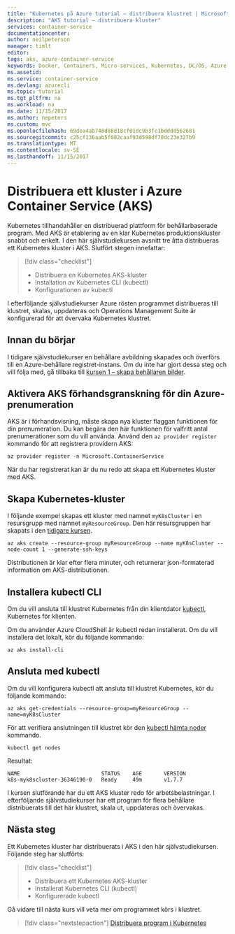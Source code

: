 ```yaml
---
title: "Kubernetes på Azure tutorial – distribuera klustret | Microsoft Docs"
description: "AKS tutorial – distribuera kluster"
services: container-service
documentationcenter: 
author: neilpeterson
manager: timlt
editor: 
tags: aks, azure-container-service
keywords: Docker, Containers, Micro-services, Kubernetes, DC/OS, Azure
ms.assetid: 
ms.service: container-service
ms.devlang: azurecli
ms.topic: tutorial
ms.tgt_pltfrm: na
ms.workload: na
ms.date: 11/15/2017
ms.author: nepeters
ms.custom: mvc
ms.openlocfilehash: 69dea4ab748d88d18cf01dc9b3fc1bdddd562681
ms.sourcegitcommit: c25cf136aab5f082caaf93d598df78dc23e327b9
ms.translationtype: MT
ms.contentlocale: sv-SE
ms.lasthandoff: 11/15/2017
---
```

# <a name="deploy-an-azure-container-service-aks-cluster"></a>Distribuera ett kluster i Azure Container Service (AKS)

Kubernetes tillhandahåller en distribuerad plattform för behållarbaserade program. Med AKS är etablering av en klar Kubernetes produktionskluster snabbt och enkelt. I den här självstudiekursen avsnitt tre åtta distribueras ett Kubernetes kluster i AKS. Slutfört stegen innefattar:

> [!div class="checklist"]
> * Distribuera en Kubernetes AKS-kluster
> * Installation av Kubernetes CLI (kubectl)
> * Konfigurationen av kubectl

I efterföljande självstudiekurser Azure rösten programmet distribueras till klustret, skalas, uppdateras och Operations Management Suite är konfigurerad för att övervaka Kubernetes klustret.

## <a name="before-you-begin"></a>Innan du börjar

I tidigare självstudiekurser en behållare avbildning skapades och överförs till en Azure-behållare registret-instans. Om du inte har gjort dessa steg och vill följa med, gå tillbaka till [kursen 1 – skapa behållaren bilder](./tutorial-kubernetes-prepare-app.md).

## <a name="enabling-aks-preview-for-your-azure-subscription"></a>Aktivera AKS förhandsgranskning för din Azure-prenumeration
AKS är i förhandsvisning, måste skapa nya kluster flaggan funktionen för din prenumeration. Du kan begära den här funktionen för valfritt antal prenumerationer som du vill använda. Använd den `az provider register` kommando för att registrera providern AKS:

```azurecli-interactive
az provider register -n Microsoft.ContainerService
```

När du har registrerat kan är du nu redo att skapa ett Kubernetes kluster med AKS.

## <a name="create-kubernetes-cluster"></a>Skapa Kubernetes-kluster

I följande exempel skapas ett kluster med namnet `myK8sCluster` i en resursgrupp med namnet `myResourceGroup`. Den här resursgruppen har skapats i den [tidigare kursen](./tutorial-kubernetes-prepare-acr.md).

```azurecli
az aks create --resource-group myResourceGroup --name myK8sCluster --node-count 1 --generate-ssh-keys
```

Distributionen är klar efter flera minuter, och returnerar json-formaterad information om AKS-distributionen.

## <a name="install-the-kubectl-cli"></a>Installera kubectl CLI

Om du vill ansluta till klustret Kubernetes från din klientdator [kubectl](https://kubernetes.io/docs/user-guide/kubectl/), Kubernetes för klienten.

Om du använder Azure CloudShell är kubectl redan installerat. Om du vill installera det lokalt, kör du följande kommando:

```azurecli
az aks install-cli
```

## <a name="connect-with-kubectl"></a>Ansluta med kubectl

Om du vill konfigurera kubectl att ansluta till klustret Kubernetes, kör du följande kommando:

```azurecli
az aks get-credentials --resource-group=myResourceGroup --name=myK8sCluster
```

För att verifiera anslutningen till klustret kör den [kubectl hämta noder](https://kubernetes.io/docs/user-guide/kubectl/v1.6/#get) kommando.

```azurecli
kubectl get nodes
```

Resultat:

```
NAME                          STATUS    AGE       VERSION
k8s-myk8scluster-36346190-0   Ready     49m       v1.7.7
```

I kursen slutförande har du ett AKS kluster redo för arbetsbelastningar. I efterföljande självstudiekurser har ett program för flera behållare distribuerats till det här klustret, skala ut, uppdateras och övervakas.

## <a name="next-steps"></a>Nästa steg

Ett Kubernetes kluster har distribuerats i AKS i den här självstudiekursen. Följande steg har slutförts:

> [!div class="checklist"]
> * Distribuera ett Kubernetes AKS-kluster
> * Installerat Kubernetes CLI (kubectl)
> * Konfigurerade kubectl

Gå vidare till nästa kurs vill veta mer om programmet körs i klustret.

> [!div class="nextstepaction"]
> [Distribuera program i Kubernetes](./tutorial-kubernetes-deploy-application.md)
